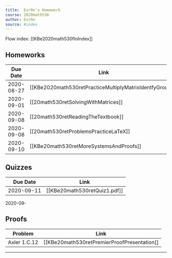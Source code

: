 ```yaml
---
title:  Exr0n's Homework
course: 2020math530
author: Exr0n
source: #index
---
```


Flow index: [[KBe2020math530floIndex]]

## Homeworks

| Due Date | Link |
|----------|------|
2020-08-27 | [[KBe2020math530retPracticeMultiplyMatrixIdentfyGroups]]
2020-09-01 | [[20math530retSolvingWithMatrices]]
2020-09-08 | [[20math530retReadingTheTextbook]]
2020-09-08 | [[20math530retProblemsPracticeLaTeX]]
2020-09-10 | [[KBe20math530retMoreSystemsAndProofs]]

## Quizzes
| Due Date | Link |
|----------|------|
2020-09-11 | [[KBe20math530retQuiz1.pdf]]
2020-09-

## Proofs
| Problem | Link |
|---------|------|
Axler 1.C.12 | [[KBe20math530retPremierProofPresentation]]


---
